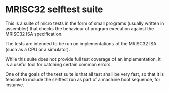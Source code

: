 # MRISC32 selftest suite

This is a suite of micro tests in the form of small programs (usually written in assembler) that checks the behaviour of program execution against the MRISC32 ISA specification.

The tests are intended to be run on implementations of the MRISC32 ISA (such as a CPU or a simulator).

While this suite does not provide full test coverage of an implementation, it is a useful tool for catching certain common errors.

One of the goals of the test suite is that all test shall be very fast, so that it is feasible to include the selftest run as part of a machine boot sequence, for instanve.

